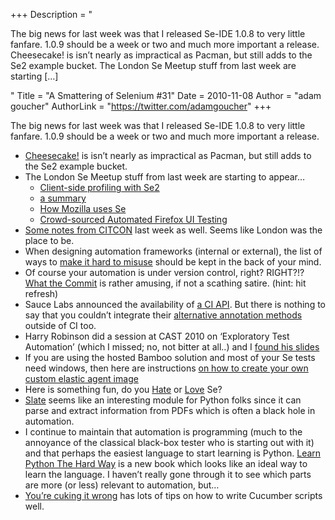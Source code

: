 +++
Description = "<p>The big news for last week was that I released Se-IDE 1.0.8 to very little fanfare. 1.0.9 should be a week or two and much more important a release. Cheesecake! is isn’t nearly as impractical as Pacman, but still adds to the Se2 example bucket. The London Se Meetup stuff from last week are starting […]</p>"
Title = "A Smattering of Selenium #31"
Date = 2010-11-08
Author = "adam goucher"
AuthorLink = "https://twitter.com/adamgoucher"
+++

<p>The big news for last week was that I released Se-IDE 1.0.8 to very little fanfare. 1.0.9 should be a week or two and much more important a release.<br />
</p>
<ul>
<li><a href="http://seleniumexamples.com/blog/examples/cheesecake/">Cheesecake!</a> is isn&#8217;t nearly as impractical as Pacman, but still adds to the Se2 example bucket.</li>
<li>The London Se Meetup stuff from last week are starting to appear&#8230;
<ul>
<li><a href="http://www.theautomatedtester.co.uk/blog/2010/london-selenium-user-group-3.htm">Client-side profiling with Se2</a></li>
<li><a href="http://blargon7.com/2010/11/mozilla-in-london-for-selenium-meetup-3/">a summary</a></li>
<li><a href="http://www.slideshare.net/stephendonner/selenium-londonmeetup-5671730">How Mozilla uses Se</a></li>
<li><a href="http://www.slideshare.net/hskupin/crowdsourced-automated-firefox-ui-testing">Crowd-sourced Automated Firefox UI Testing</a></li>
</ul>
</li>
<li><a href="http://www.dafydd.net/archive/2010/continuous-deployment/">Some notes from CITCON</a> last week as well. Seems like London was the place to be.</li>
<li>When designing automation frameworks (internal or external), the list of ways to <a href="http://ozlabs.org/~rusty/index.cgi/tech/2008-03-30.html">make it hard to misuse</a> should be kept in the back of your mind.</li>
<li>Of course your automation is under version control, right? RIGHT?!? <a href="http://whatthecommit.com/">What the Commit</a> is rather amusing, if not a scathing satire. (hint: hit refresh)</li>
<li>Sauce Labs announced the availability of <a href="http://saucelabs.com/blog/index.php/2010/11/doing-continuous-integration-testing-check-out-our-ci-api/">a CI API</a>. But there is nothing to say that you couldn&#8217;t integrate their <a href="http://saucelabs.com/products/docs/sauce-ondemand#alternative-annotation-methods">alternative annotation methods</a> outside of CI too.</li>
<li>Harry Robinson did a session at CAST 2010 on &#8216;Exploratory Test Automation&#8217; (which I missed; no, not bitter at all..) and I <a href="http://869789182725854870-a-harryrobinson-net-s-sites.googlegroups.com/a/harryrobinson.net/www/ExploratoryTestAutomation-CAST.pdf">found his slides</a></li>
<li>If you are using the hosted Bamboo solution and most of your Se tests need windows, then here are instructions <a href="http://confluence.atlassian.com/display/BAMBOO/Creating+a+Custom+Elastic+Image">on how to create your own custom elastic agent image</a></li>
<li>Here is something fun, do you <a href="http://amplicate.com/hate/selenium">Hate</a> or <a href="http://amplicate.com/love/selenium">Love</a> Se?</li>
<li><a href="http://pypi.python.org/pypi/slate">Slate</a> seems like an interesting module for Python folks since it can parse and extract information from PDFs which is often a black hole in automation.</li>
<li>I continue to maintain that automation is programming (much to the annoyance of the classical black-box tester who is starting out with it) and that perhaps the easiest language to start learning is Python. <a href="http://learnpythonthehardway.org/home">Learn Python The Hard Way</a> is a new book which looks like an ideal way to learn the language. I haven&#8217;t really gone through it to see which parts are more (or less) relevant to automation, but&#8230;</li>
<li><a href="http://elabs.se/blog/15-you-re-cuking-it-wrong">You&#8217;re cuking it wrong</a> has lots of tips on how to write Cucumber scripts well.</li>
</ul>


